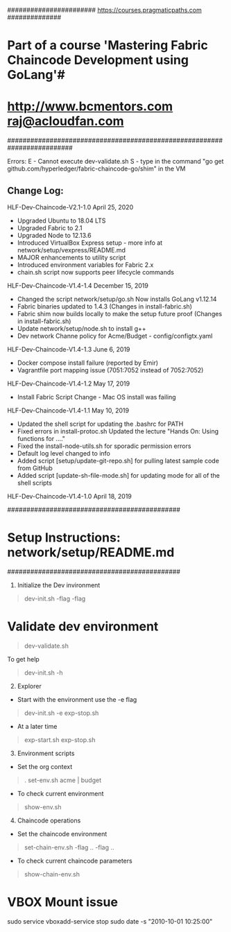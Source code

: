 
####################### https://courses.pragmaticpaths.com ##############
# Part of a course 'Mastering Fabric Chaincode Development using GoLang'#
# http://www.bcmentors.com      raj@acloudfan.com                       #
#########################################################################

Errors:
E - Cannot execute dev-validate.sh
S - type in the command "go get github.com/hyperledger/fabric-chaincode-go/shim" in the VM


Change Log:
----------
HLF-Dev-Chaincode-V2.1-1.0      April 25, 2020
* Upgraded Ubuntu to 18.04 LTS
* Upgraded Fabric to 2.1
* Upgraded Node to 12.13.6
* Introduced VirtualBox Express setup - more info at network/setup/vexpress/README.md
* MAJOR enhancements to utility script
* Introduced environment variables for Fabric 2.x
* chain.sh script now supports peer lifecycle commands

HLF-Dev-Chaincode-V1.4-1.4      December 15, 2019
* Changed the script network/setup/go.sh      Now installs GoLang v1.12.14
* Fabric binaries updated to 1.4.3 (Changes in install-fabric.sh)
* Fabric shim now builds locally to make the setup future proof (Changes in install-fabric.sh)
* Update network/setup/node.sh to install g++
* Dev network Channe policy for Acme/Budget - config/configtx.yaml

HLF-Dev-Chaincode-V1.4-1.3      June 6, 2019
* Docker compose install failure (reported by Emir)
* Vagrantfile port mapping issue (7051:7052 instead of 7052:7052)

HLF-Dev-Chaincode-V1.4-1.2      May 17, 2019
* Install Fabric Script Change - Mac OS install was failing

HLF-Dev-Chaincode-V1.4-1.1      May 10, 2019

* Updated the shell script for updating the .bashrc for PATH
* Fixed errors in install-protoc.sh
  Updated the lecture "Hands On: Using functions for ...."
* Fixed the install-node-utils.sh for sporadic permission errors
* Default log level changed to info
* Added script [setup/update-git-repo.sh] for pulling latest sample code from GitHub
* Added script [update-sh-file-mode.sh] for updating mode for all of the shell scripts

HLF-Dev-Chaincode-V1.4-1.0      April 18, 2019


#############################################
# Setup Instructions: network/setup/README.md
#############################################

1. Initialize the Dev invironment
> dev-init.sh   -flag  -flag

# Validate dev environment
> dev-validate.sh

To get help
> dev-init.sh -h

2. Explorer
- Start with the environment use the -e flag
> dev-init.sh -e
> exp-stop.sh

- At a later time
> exp-start.sh
> exp-stop.sh

3. Environment scripts

- Set the org context
>  .   set-env.sh    acme | budget

- To check current environment
> show-env.sh

4. Chaincode operations
- Set the chaincode environment
> set-chain-env.sh  -flag ..  -flag ..

- To check current chaincode parameters
> show-chain-env.sh   


# VBOX Mount issue
sudo service vboxadd-service stop
sudo date -s "2010-10-01 10:25:00"




